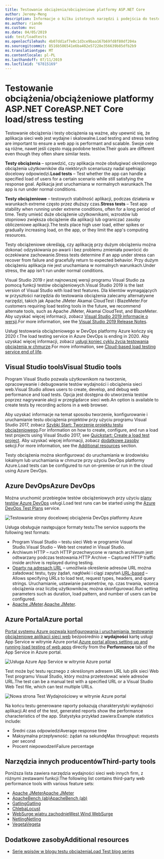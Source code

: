 ```yaml
---
title: Testowanie obciążenia/obciążeniowe platformy ASP.NET Core
author: Jeremy-Meng
description: Informacje o kilku istotnych narzędzi i podejścia do testowania obciążenia i aplikacje platformy ASP.NET Core testowanie obciążeniowe.
ms.author: riande
ms.custom: mvc
ms.date: 04/05/2019
uid: test/loadtests
ms.openlocfilehash: 4b07dd1af7e0c1d3ce9baa167b69fd8f80df204a
ms.sourcegitcommit: 8516b586541e6ba402e57228e356639b85dfb2b9
ms.translationtype: MT
ms.contentlocale: pl-PL
ms.lasthandoff: 07/11/2019
ms.locfileid: "67815169"
---
```

# <a name="aspnet-core-loadstress-testing"></a><span data-ttu-id="a0af7-103">Testowanie obciążenia/obciążeniowe platformy ASP.NET Core</span><span class="sxs-lookup"><span data-stu-id="a0af7-103">ASP.NET Core load/stress testing</span></span>

<span data-ttu-id="a0af7-104">Testowanie obciążenia i testy obciążenia są ważne, aby upewnić się, że aplikacja sieci web jest wydajne i skalowalne.</span><span class="sxs-lookup"><span data-stu-id="a0af7-104">Load testing and stress testing are important to ensure a web app is performant and scalable.</span></span> <span data-ttu-id="a0af7-105">Swoje cele są różne, nawet jeśli często mają podobne testów.</span><span class="sxs-lookup"><span data-stu-id="a0af7-105">Their goals are different even though they often share similar tests.</span></span>

<span data-ttu-id="a0af7-106">**Testy obciążenia** &ndash; sprawdzić, czy aplikacja może obsługiwać określonego obciążenia użytkowników dla niektórych scenariuszy nadal spełniając docelowy odpowiedzi.</span><span class="sxs-lookup"><span data-stu-id="a0af7-106">**Load tests** &ndash; Test whether the app can handle a specified load of users for a certain scenario while still satisfying the response goal.</span></span> <span data-ttu-id="a0af7-107">Aplikacja jest uruchamiana w normalnych warunkach.</span><span class="sxs-lookup"><span data-stu-id="a0af7-107">The app is run under normal conditions.</span></span>

<span data-ttu-id="a0af7-108">**Testy obciążeniowe** &ndash; testowych stabilność aplikacji, podczas działania w warunkach extreme często przez dłuższy czas.</span><span class="sxs-lookup"><span data-stu-id="a0af7-108">**Stress tests** &ndash; Test app stability when running under extreme conditions, often for a long period of time.</span></span> <span data-ttu-id="a0af7-109">Testy umieść duże obciążenie użytkownikami, wzrostów lub stopniowo zwiększa obciążenie dla aplikacji lub ograniczać zasoby obliczeniowe aplikacji.</span><span class="sxs-lookup"><span data-stu-id="a0af7-109">The tests place high user load, either spikes or gradually increasing load, on the app, or they limit the app's computing resources.</span></span>

<span data-ttu-id="a0af7-110">Testy obciążeniowe określają, czy aplikację przy dużym obciążeniu można dokonać odzyskiwania po awarii i bez problemu zmieniała powrócić do oczekiwane zachowanie.</span><span class="sxs-lookup"><span data-stu-id="a0af7-110">Stress tests determine if an app under stress can recover from failure and gracefully return to expected behavior.</span></span> <span data-ttu-id="a0af7-111">Przy dużym obciążeniu aplikacja nie jest uruchamiana w normalnych warunkach.</span><span class="sxs-lookup"><span data-stu-id="a0af7-111">Under stress, the app isn't run under normal conditions.</span></span>

<span data-ttu-id="a0af7-112">Visual Studio 2019 r jest najnowszej wersji programu Visual Studio za pomocą funkcji testów obciążeniowych.</span><span class="sxs-lookup"><span data-stu-id="a0af7-112">Visual Studio 2019 is the last version of Visual Studio with load test features.</span></span> <span data-ttu-id="a0af7-113">Dla klientów wymagających w przyszłości narzędzia do testowania obciążenia zalecamy alternatywne narzędzi, takich jak Apache JMeter Akamai CloudTest i BlazeMeter.</span><span class="sxs-lookup"><span data-stu-id="a0af7-113">For customers requiring load testing tools in the future, we recommend alternate tools, such as Apache JMeter, Akamai CloudTest, and BlazeMeter.</span></span> <span data-ttu-id="a0af7-114">Aby uzyskać więcej informacji, zobacz [Visual Studio 2019 informacje o wersji](/visualstudio/releases/2019/release-notes-v16.0#test-tools).</span><span class="sxs-lookup"><span data-stu-id="a0af7-114">For more information, see the [Visual Studio 2019 Release Notes](/visualstudio/releases/2019/release-notes-v16.0#test-tools).</span></span>

<span data-ttu-id="a0af7-115">Usługi testowania obciążeniowego w DevOps platformy Azure kończy się 2020 r.</span><span class="sxs-lookup"><span data-stu-id="a0af7-115">The load testing service in Azure DevOps is ending in 2020.</span></span> <span data-ttu-id="a0af7-116">Aby uzyskać więcej informacji, zobacz [usługi koniec cyklu życia testowania obciążenia w chmurze](https://devblogs.microsoft.com/devops/cloud-based-load-testing-service-eol/).</span><span class="sxs-lookup"><span data-stu-id="a0af7-116">For more information, see [Cloud-based load testing service end of life](https://devblogs.microsoft.com/devops/cloud-based-load-testing-service-eol/).</span></span>

## <a name="visual-studio-tools"></a><span data-ttu-id="a0af7-117">Visual Studio tools</span><span class="sxs-lookup"><span data-stu-id="a0af7-117">Visual Studio tools</span></span>

<span data-ttu-id="a0af7-118">Program Visual Studio pozwala użytkownikom na tworzenie, opracowywanie i debugowanie testów wydajności i obciążenia sieci web.</span><span class="sxs-lookup"><span data-stu-id="a0af7-118">Visual Studio allows users to create, develop, and debug web performance and load tests.</span></span> <span data-ttu-id="a0af7-119">Opcja jest dostępna do utworzenia testów poprzez nagrywanie akcji w przeglądarce sieci web.</span><span class="sxs-lookup"><span data-stu-id="a0af7-119">An option is available to create tests by recording actions in a web browser.</span></span>

<span data-ttu-id="a0af7-120">Aby uzyskać informacje na temat sposobu tworzenie, konfigurowanie i uruchamianie testu obciążenia projektów przy użyciu programu Visual Studio 2017, zobacz [Szybki Start: Tworzenie projektu testu obciążeniowego](/visualstudio/test/quickstart-create-a-load-test-project?view=vs-2017).</span><span class="sxs-lookup"><span data-stu-id="a0af7-120">For information on how to create, configure, and run a load test projects using Visual Studio 2017, see [Quickstart: Create a load test project](/visualstudio/test/quickstart-create-a-load-test-project?view=vs-2017).</span></span> <span data-ttu-id="a0af7-121">Aby uzyskać więcej informacji, zobacz [dodatkowe zasoby](#additional-resources) sekcji.</span><span class="sxs-lookup"><span data-stu-id="a0af7-121">For more information, see the [Additional resources](#additional-resources) section.</span></span>

<span data-ttu-id="a0af7-122">Testy obciążenia można skonfigurować do uruchamiania w środowisku lokalnym lub uruchamiania w chmurze przy użyciu DevOps platformy Azure.</span><span class="sxs-lookup"><span data-stu-id="a0af7-122">Load tests can be configured to run on-premise or run in the cloud using Azure DevOps.</span></span>

## <a name="azure-devops"></a><span data-ttu-id="a0af7-123">Azure DevOps</span><span class="sxs-lookup"><span data-stu-id="a0af7-123">Azure DevOps</span></span>

<span data-ttu-id="a0af7-124">Można uruchomić przebiegów testów obciążeniowych przy użyciu [plany testów Azure DevOps](/azure/devops/test/load-test/index?view=vsts) usługi.</span><span class="sxs-lookup"><span data-stu-id="a0af7-124">Load test runs can be started using the [Azure DevOps Test Plans](/azure/devops/test/load-test/index?view=vsts) service.</span></span>

![Testowanie strony docelowej obciążenia DevOps platformy Azure](./load-tests/_static/azure-devops-load-test.png)

<span data-ttu-id="a0af7-126">Usługa obsługuje następujące formaty testu:</span><span class="sxs-lookup"><span data-stu-id="a0af7-126">The service supports the following test formats:</span></span>

* <span data-ttu-id="a0af7-127">Program Visual Studio &ndash; testu sieci Web w programie Visual Studio.</span><span class="sxs-lookup"><span data-stu-id="a0af7-127">Visual Studio &ndash; Web test created in Visual Studio.</span></span>
* <span data-ttu-id="a0af7-128">Archiwum HTTP &ndash; ruch HTTP przechwycone w ramach archiwum jest odtwarzany podczas testowania.</span><span class="sxs-lookup"><span data-stu-id="a0af7-128">HTTP Archive &ndash; Captured HTTP traffic inside archive is replayed during testing.</span></span>
* <span data-ttu-id="a0af7-129">[Oparty na adresach URL](/azure/devops/test/load-test/get-started-simple-cloud-load-test?view=vsts) &ndash; umożliwia określenie adresów URL można załadować testu, typy żądań, nagłówki i ciągi zapytań.</span><span class="sxs-lookup"><span data-stu-id="a0af7-129">[URL-based](/azure/devops/test/load-test/get-started-simple-cloud-load-test?view=vsts) &ndash; Allows specifying URLs to load test, request types, headers, and query strings.</span></span> <span data-ttu-id="a0af7-130">Uruchamianie, ustawianie parametrów, np. czas trwania, wzorca obciążenia oraz liczbę użytkowników, można skonfigurować.</span><span class="sxs-lookup"><span data-stu-id="a0af7-130">Run setting parameters such as duration, load pattern, and number of users can be configured.</span></span>
* <span data-ttu-id="a0af7-131">[Apache JMeter](https://jmeter.apache.org/).</span><span class="sxs-lookup"><span data-stu-id="a0af7-131">[Apache JMeter](https://jmeter.apache.org/).</span></span>

## <a name="azure-portal"></a><span data-ttu-id="a0af7-132">Azure Portal</span><span class="sxs-lookup"><span data-stu-id="a0af7-132">Azure portal</span></span>

<span data-ttu-id="a0af7-133">[Portal systemu Azure pozwala konfigurowania i uruchamiania, testowanie obciążeniowe aplikacji sieci web](/azure/devops/test/load-test/app-service-web-app-performance-test?view=vsts) bezpośrednio z **wydajności** kartę usługi App Service w witrynie Azure portal.</span><span class="sxs-lookup"><span data-stu-id="a0af7-133">[Azure portal allows setting up and running load testing of web apps](/azure/devops/test/load-test/app-service-web-app-performance-test?view=vsts) directly from the **Performance** tab of the App Service in Azure portal.</span></span>

![Usługa Azure App Service w witrynie Azure portal](./load-tests/_static/azure-appservice-perf-test.png)

<span data-ttu-id="a0af7-135">Test może być testu ręcznego z określonym adresem URL lub plik sieci Web Test programu Visual Studio, który można przetestować wiele adresów URL.</span><span class="sxs-lookup"><span data-stu-id="a0af7-135">The test can be a manual test with a specified URL or a Visual Studio Web Test file, which can test multiple URLs.</span></span>

![Nowa strona Test Wydajnościowy w witrynie Azure portal](./load-tests/_static/azure-appservice-perf-test-config.png)

<span data-ttu-id="a0af7-137">Na końcu testu generowane raporty pokazują charakterystyki wydajności aplikacji.</span><span class="sxs-lookup"><span data-stu-id="a0af7-137">At end of the test, generated reports show the performance characteristics of the app.</span></span> <span data-ttu-id="a0af7-138">Statystyka przykład zawiera:</span><span class="sxs-lookup"><span data-stu-id="a0af7-138">Example statistics include:</span></span>

* <span data-ttu-id="a0af7-139">Średni czas odpowiedzi</span><span class="sxs-lookup"><span data-stu-id="a0af7-139">Average response time</span></span>
* <span data-ttu-id="a0af7-140">Maksymalna przepływność: żądań na sekundę</span><span class="sxs-lookup"><span data-stu-id="a0af7-140">Max throughput: requests per second</span></span>
* <span data-ttu-id="a0af7-141">Procent niepowodzeń</span><span class="sxs-lookup"><span data-stu-id="a0af7-141">Failure percentage</span></span>

## <a name="third-party-tools"></a><span data-ttu-id="a0af7-142">Narzędzia innych producentów</span><span class="sxs-lookup"><span data-stu-id="a0af7-142">Third-party tools</span></span>

<span data-ttu-id="a0af7-143">Poniższa lista zawiera narzędzia wydajności sieci web innych firm, z różnymi zestawami funkcji:</span><span class="sxs-lookup"><span data-stu-id="a0af7-143">The following list contains third-party web performance tools with various feature sets:</span></span>

* [<span data-ttu-id="a0af7-144">Apache JMeter</span><span class="sxs-lookup"><span data-stu-id="a0af7-144">Apache JMeter</span></span>](https://jmeter.apache.org/)
* [<span data-ttu-id="a0af7-145">ApacheBench (ab)</span><span class="sxs-lookup"><span data-stu-id="a0af7-145">ApacheBench (ab)</span></span>](https://httpd.apache.org/docs/2.4/programs/ab.html)
* [<span data-ttu-id="a0af7-146">Gatling</span><span class="sxs-lookup"><span data-stu-id="a0af7-146">Gatling</span></span>](https://gatling.io/)
* [<span data-ttu-id="a0af7-147">Chleba</span><span class="sxs-lookup"><span data-stu-id="a0af7-147">Locust</span></span>](https://locust.io/)
* [<span data-ttu-id="a0af7-148">WebSurge wiatru zachodnie</span><span class="sxs-lookup"><span data-stu-id="a0af7-148">West Wind WebSurge</span></span>](https://websurge.west-wind.com/)
* [<span data-ttu-id="a0af7-149">Netling</span><span class="sxs-lookup"><span data-stu-id="a0af7-149">Netling</span></span>](https://github.com/hallatore/Netling)
* [<span data-ttu-id="a0af7-150">Vegeta</span><span class="sxs-lookup"><span data-stu-id="a0af7-150">Vegeta</span></span>](https://github.com/tsenart/vegeta)

## <a name="additional-resources"></a><span data-ttu-id="a0af7-151">Dodatkowe zasoby</span><span class="sxs-lookup"><span data-stu-id="a0af7-151">Additional resources</span></span>

* [<span data-ttu-id="a0af7-152">Serię wpisów w blogu testu obciążenia</span><span class="sxs-lookup"><span data-stu-id="a0af7-152">Load Test blog series</span></span>](https://blogs.msdn.microsoft.com/charles_sterling/2015/06/01/load-test-series-part-i-creating-web-performance-tests-for-a-load-test/)
